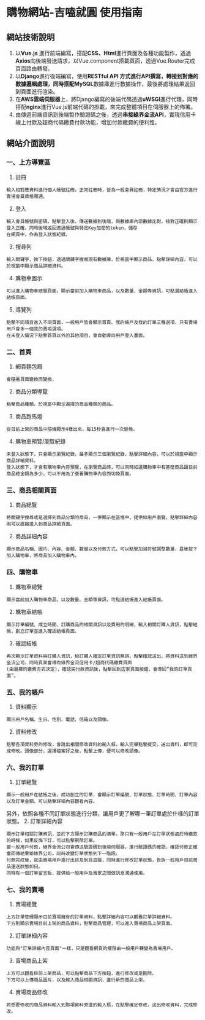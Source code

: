 # 購物網站-吉嗑就圓 使用指南
## 網站技術說明  
1.	以**Vue.js** 進行前端編寫，搭配**CSS、Html**進行頁面及各種功能製作，透過**Axios**向後端發送請求，以Vue.component搭載頁面，透過Vue.Router完成頁面路由轉發。
2.	以**Django**進行後端編寫，使用**RESTful API **方式進行API撰寫，轉接到對應的數據邏輯處理，同時搭配**MySQL**數據庫進行數據操作，最後將處理結果返回到頁面進行渲染。
3.	在**AWS雲端伺服器**上，將Django編寫的後端代碼透過**uWSGI**進行代理，同時搭配**nginx**進行Vue.js前端代碼的掛載，來完成整體項目在伺服器上的佈署。
4.	由傳遞前端資訊到後端製作驗證碼之後，透過**串接綠界金流API**，實現信用卡線上付款及超商代碼繳費付款功能，增加付款繳費的便利性。

## 網站介面說明
### 一、上方導覽區
  1.  註冊  
  
    輸入相對應資料進行個人帳號註冊，正常註冊時，皆為一般會員註冊，特定情況才會由官方進行賣場會員資格開通。
  2.	登入  
  
    輸入會員帳號與密碼，點擊登入後，傳送數據到後端，與數據庫內部數據比對，核對正確則顯示登入正確，同時後端返回透過帳號與特定Key加密的token，儲存  
    在網頁中，作為登入狀態紀錄。
  3.  搜尋列  
  
    輸入關鍵字，按下按鈕，透過關鍵字搜尋現有數據庫，於視窗中顯示商品，點擊詳細內容，可以於視窗中顯示商品詳細資料。
  4.  購物車圖示  
  
    可以進入購物車總覽頁面，顯示當前加入購物車商品，以及數量、金額等資訊，可點選結帳進入結帳頁面。

  5.	導覽列  
  
    點擊不同項目進入不同頁面，一般用戶皆會顯示首頁、我的帳戶及我的訂單三種選項，只有賣場用戶會多一個我的賣場選項。
    在未登入情況下點擊首頁以外的其他項目，會自動導向用戶登入畫面。
### 二、首頁
  1.	網頁麵包屑  
  
    會隨著頁面變換而變換，
  2.	商品分類導覽  
  
    點擊商品種類，於視窗中顯示選擇的商品種類的商品。 
  3.	商品跑馬燈  
  
    從目前上架的商品中隨機顯示4樣出來，每15秒會進行一次替換。
  4.	購物車預覽/瀏覽紀錄  
  
    未登入狀態下，只會顯示瀏覽紀錄，最多顯示三個瀏覽紀錄，點擊詳細內容，可以於視窗中顯示商品詳細資料。
    登入狀態下，才會有購物車內容預覽，在瀏覽商品時，可以同時知道購物車中有甚麼商品跟目前商品總金額為多少，可以不用為了查看購物車內容而切換頁面。
### 三、商品相關頁面
  1.	商品總覽  
  
    將關鍵字搜尋或是選擇到商品分類的商品，一併顯示在區塊中，提供給用戶瀏覽，點擊詳細內容則可以直接進入到商品詳細頁面。
  2.	商品詳細內容  
  
    顯示商品名稱、圖片、內容、金額、數量以及付款方式，可以點擊加減符號調整數量，最後按下加入購物車，將商品加入購物車內。
### 四、購物車
  1.	購物車總覽  
  
    顯示當前加入購物車商品，以及數量、金額等資訊，可點選結帳進入結帳頁面。
  2.	購物車結帳  
  
    顯示訂單編號、成立時間、訂購商品的相關資訊以及費用的明細，輸入相關訂購人資訊，點擊結帳，創立訂單並進入確認結帳頁面。
  3.	確認結帳  
  
    再次顯示訂單資料與訂購人資訊，給訂購人確定訂單資訊無誤，點擊確認送出，將資料送到綠界金流公司，同時頁面會導向綠界金流信用卡/超商代碼繳費頁面  
    (由選擇的繳費方式決定)，確認完付款資訊後，點擊回到店家頁面按鈕，會導回”我的訂單頁面”。
### 五、我的帳戶
  1.	資料顯示  
  
    顯示用戶名稱、生日、性別、電話、信箱以及頭像。
  2.	資料修改  
  
    點擊各項資料旁的修改，會跳出相關修改資料的輸入框，輸入完畢點擊提交，送出資料，即可完成修改。頭像部分，選擇檔案好之後，點擊上傳，便可以修改頭像。
### 六、我的訂單
  1.	訂單總覽  
  
    顯示一般用戶在結帳之後，成功創立的訂單，會顯示訂單編號、訂單狀態、訂單時間、訂單內容以及訂單金額，可以點擊詳細內容觀看內容。
  另外，依照各種不同訂單狀態進行分類，讓用戶更了解哪一筆訂單處於什樣的訂單狀態。
  2.	訂單詳細內容  
  
    顯示訂單相關訂購資訊，並於下方顯示訂購商品的清單。那只有一般用戶在訂單狀態處於待繳款的時候，如果反悔下訂，可以點擊刪除訂單。
    當一般用戶付款，綠界金流公司會傳送驗證碼到後端伺服器，進行驗證碼的確認，確認付款正確會回傳結果給綠界公司，同時改變訂單狀態到下一階段。
    付款完成後，就由賣場用戶進行出貨及到貨追蹤，同時進行修改訂單狀態，告訴一般用戶目前商品運送狀態如何。
    同時有一個訂單留言板，提供給一般用戶及賣家之間做訊息溝通使用。
### 七、我的賣場
  1.	賣場總覽  
  
    上方訂單管理顯示目前賣場擁有的訂單資料，點擊詳細內容可以觀看訂單詳細資料。
    下方則顯示賣場目前上架的商品資料，點擊商品管理，可以進入賣場商品上架頁面。
  2.	訂單詳細內容  
  
    功能與"訂單詳細內容頁面"一樣，只是觀看網頁的權限由一般用戶轉變為賣場用戶。
  3.	賣場商品上架  
  
    上方可以觀看目前上架商品，可以點擊商品下方按鈕，進行修改或是刪除。
    下方可以上傳商品圖片，以及輸入商品相關資訊，進行新的商品上架。
  4.	賣場商品修改  
  
    將想要修改的商品資料輸入到那項資料旁邊的輸入框，在點擊確定修改，送出修改資料，完成修改。




